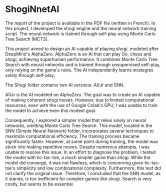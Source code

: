 # ShogiNnetAI

The report of the project is available in the PDF file (written in French). In this project, I developed the shogi engine and the neural network training script. The neural network is trained through self-play using Monte Carlo Tree Search (MCTS).

This project aimed to design an AI capable of playing shogi, modeled after DeepMind's AlphaZero. AlphaZero is an AI that can play Go, chess and shogi, achieving superhuman performance. It combines Monte Carlo Tree Search with neural networks and is trained through unsupervised self-play, only relying on the game's rules. The AI independently learns strategies solely through self-play.

The Shogi folder contains two AI versions: A0Jr and SNN.

A0Jr is the AI modeled on AlphaZero. The goal was to create an AI capable of making coherent shogi moves. However, due to limited computational resources, even with the use of Google Colab's GPU, I was unable to train the model to achieve even this modest goal.

Consequently, I explored a simpler model that relies solely on neural networks, omitting Monte Carlo Tree Search. This model, located in the SNN (Simple Neural Network) folder, incorporates several techniques to maximize computational efficiency. The training process became significantly faster. However, at some point during training, the model was stuck into making repetitive moves. Despite numerous attempts, I was unable to resolve this issue. In an effort to diagnose the problem, I tested the model with tic-tac-toe, a much simpler game than shogi. While the model did converge, it was not flawless, which is concerning given tic-tac-toe's simplicity and low combinatorial complexity. Furthermore, this test did not clarify the original issue. Therefore, I concluded that the SNN model, as it stands, is too inefficient for complex games like shogi. Search is very costly, but seems to be essential.